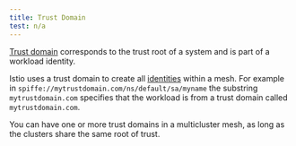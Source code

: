```yaml
---
title: Trust Domain
test: n/a
---
```


[Trust domain](https://spiffe.io/docs/latest/spiffe-about/spiffe-concepts/#trust-domain) corresponds to the trust root of a system and is part of a workload identity.

Istio uses a trust domain to create all [identities](/docs/reference/glossary/#identity) within a mesh.
For example in `spiffe://mytrustdomain.com/ns/default/sa/myname` the substring `mytrustdomain.com` specifies that the workload is from a trust domain called `mytrustdomain.com`.

You can have one or more trust domains in a multicluster mesh, as long as the clusters share the same root of trust.
